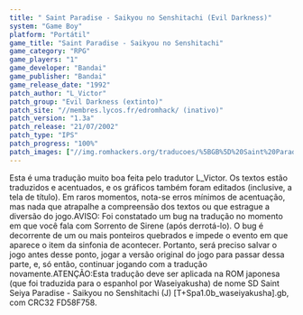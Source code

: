 ```yaml
---
title: " Saint Paradise - Saikyou no Senshitachi (Evil Darkness)"
system: "Game Boy"
platform: "Portátil"
game_title: "Saint Paradise - Saikyou no Senshitachi"
game_category: "RPG"
game_players: "1"
game_developer: "Bandai"
game_publisher: "Bandai"
game_release_date: "1992"
patch_author: "L_Victor"
patch_group: "Evil Darkness (extinto)"
patch_site: "//membres.lycos.fr/edromhack/ (inativo)"
patch_version: "1.3a"
patch_release: "21/07/2002"
patch_type: "IPS"
patch_progress: "100%"
patch_images: ["//img.romhackers.org/traducoes/%5BGB%5D%20Saint%20Paradise%20-%20Evil%20Darkness%20-%2001.png","//img.romhackers.org/traducoes/%5BGB%5D%20Saint%20Paradise%20-%20Evil%20Darkness%20-%2002.png","//img.romhackers.org/traducoes/%5BGB%5D%20Saint%20Paradise%20-%20Evil%20Darkness%20-%2003.png"]
---
```

Esta é uma tradução muito boa feita pelo tradutor L_Victor. Os textos estão traduzidos e acentuados, e os gráficos também foram editados (inclusive, a tela de título). Em raros momentos, nota-se erros mínimos de acentuação, mas nada que atrapalhe a compreensão dos textos ou que estrague a diversão do jogo.AVISO: Foi constatado um bug na tradução no momento em que você fala com Sorrento de Sirene (após derrotá-lo). O bug é decorrente de um ou mais ponteiros quebrados e impede o evento em que aparece o item da sinfonia de acontecer. Portanto, será preciso salvar o jogo antes desse ponto, jogar a versão original do jogo para passar dessa parte, e, só então, continuar jogando com a tradução novamente.ATENÇÃO:Esta tradução deve ser aplicada na ROM japonesa (que foi traduzida para o espanhol por Waseiyakusha) de nome SD Saint Seiya Paradise - Saikyou no Senshitachi (J) [T+Spa1.0b_waseiyakusha].gb, com CRC32 FD58F758.